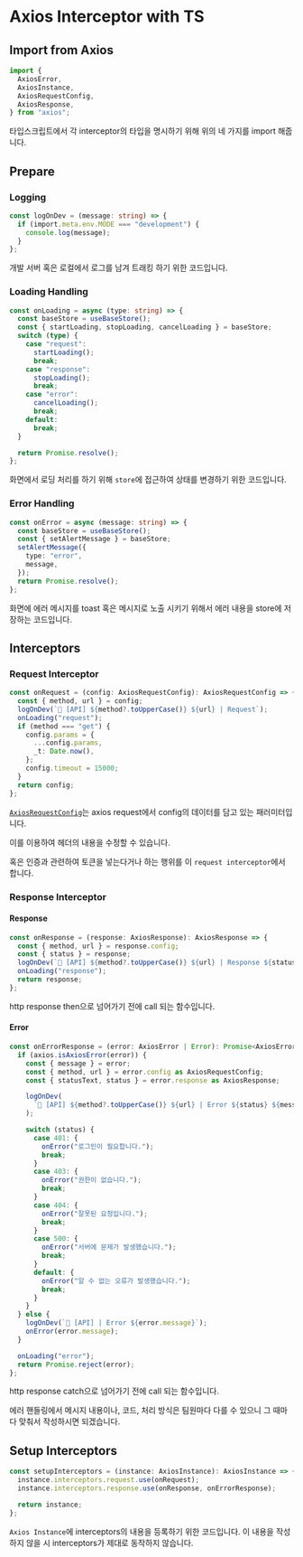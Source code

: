 # Axios Interceptor with TS



## Import from Axios

```typescript
import {
  AxiosError,
  AxiosInstance,
  AxiosRequestConfig,
  AxiosResponse,
} from "axios";
```

타입스크립트에서 각 interceptor의 타입을 명시하기 위해 위의 네 가지를 import 해줍니다.



## Prepare



### Logging

```typescript
const logOnDev = (message: string) => {
  if (import.meta.env.MODE === "development") {
    console.log(message);
  }
};
```

개발 서버 혹은 로컬에서 로그를 남겨 트래킹 하기 위한 코드입니다.



### Loading Handling

```typescript
const onLoading = async (type: string) => {
  const baseStore = useBaseStore();
  const { startLoading, stopLoading, cancelLoading } = baseStore;
  switch (type) {
    case "request":
      startLoading();
      break;
    case "response":
      stopLoading();
      break;
    case "error":
      cancelLoading();
      break;
    default:
      break;
  }

  return Promise.resolve();
};
```

화면에서 로딩 처리를 하기 위해 `store`에 접근하여 상태를 변경하기 위한 코드입니다.



### Error Handling

```typescript
const onError = async (message: string) => {
  const baseStore = useBaseStore();
  const { setAlertMessage } = baseStore;
  setAlertMessage({
    type: "error",
    message,
  });
  return Promise.resolve();
};
```

화면에 에러 메시지를 toast 혹은 메시지로 노출 시키기 위해서 에러 내용을 store에 저장하는 코드입니다.



## Interceptors



### Request Interceptor

```typescript
const onRequest = (config: AxiosRequestConfig): AxiosRequestConfig => {
  const { method, url } = config;
  logOnDev(`🚀 [API] ${method?.toUpperCase()} ${url} | Request`);
  onLoading("request");
  if (method === "get") {
    config.params = {
      ...config.params,
      _t: Date.now(),
    };
    config.timeout = 15000;
  }
  return config;
};
```

[`AxiosRequestConfig`](https://axios-http.com/docs/req_config)는 axios request에서 config의 데이터를 담고 있는 패러미터입니다.

이를 이용하여 헤더의 내용을 수정할 수 있습니다.

혹은 인증과 관련하여 토큰을 넣는다거나 하는 행위를 이 `request interceptor`에서 합니다.



### Response Interceptor

#### Response

```typescript
const onResponse = (response: AxiosResponse): AxiosResponse => {
  const { method, url } = response.config;
  const { status } = response;
  logOnDev(`🚀 [API] ${method?.toUpperCase()} ${url} | Response ${status}`);
  onLoading("response");
  return response;
};
```

http response then으로 넘어가기 전에 call 되는 함수입니다.

#### Error

```typescript
const onErrorResponse = (error: AxiosError | Error): Promise<AxiosError> => {
  if (axios.isAxiosError(error)) {
    const { message } = error;
    const { method, url } = error.config as AxiosRequestConfig;
    const { statusText, status } = error.response as AxiosResponse;

    logOnDev(
      `🚨 [API] ${method?.toUpperCase()} ${url} | Error ${status} ${message}`
    );

    switch (status) {
      case 401: {
        onError("로그인이 필요합니다.");
        break;
      }
      case 403: {
        onError("권한이 없습니다.");
        break;
      }
      case 404: {
        onError("잘못된 요청입니다.");
        break;
      }
      case 500: {
        onError("서버에 문제가 발생했습니다.");
        break;
      }
      default: {
        onError("알 수 없는 오류가 발생했습니다.");
        break;
      }
    }
  } else {
    logOnDev(`🚨 [API] | Error ${error.message}`);
    onError(error.message);
  }

  onLoading("error");
  return Promise.reject(error);
};
```

http response catch으로 넘어가기 전에 call 되는 함수입니다.

에러 핸들링에서 메시지 내용이나, 코드, 처리 방식은 팀원마다 다를 수 있으니 그 때마다 맞춰서 작성하시면 되겠습니다.



## Setup Interceptors

```typescript
const setupInterceptors = (instance: AxiosInstance): AxiosInstance => {
  instance.interceptors.request.use(onRequest);
  instance.interceptors.response.use(onResponse, onErrorResponse);

  return instance;
};
```

`Axios Instance`에 interceptors의 내용을 등록하기 위한 코드입니다. 이 내용을 작성하지 않을 시 interceptors가 제대로 동작하지 않습니다.



